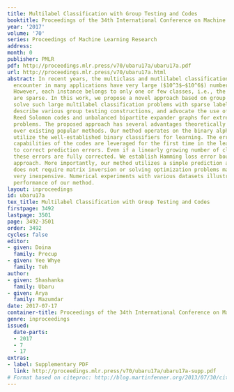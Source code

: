 ```yaml
---
title: Multilabel Classification with Group Testing and Codes
booktitle: Proceedings of the 34th International Conference on Machine Learning
year: '2017'
volume: '70'
series: Proceedings of Machine Learning Research
address: 
month: 0
publisher: PMLR
pdf: http://proceedings.mlr.press/v70/ubaru17a/ubaru17a.pdf
url: http://proceedings.mlr.press/v70/ubaru17a.html
abstract: In recent years, the multiclass and mutlilabel classification problems we
  encounter in many applications have very large ($10^3$–$10^6$) number of classes.
  However, each instance belongs to only one or few classes, i.e., the label vectors
  are sparse. In this work, we propose a novel approach based on group testing to
  solve such large multilabel classification problems with sparse label vectors. We
  describe various group testing constructions, and advocate the use of concatenated
  Reed Solomon codes and unbalanced bipartite expander graphs for extreme classification
  problems. The proposed approach has several advantages theoretically and practically
  over existing popular methods. Our method operates on the binary alphabet and can
  utilize the well-established binary classifiers for learning. The error correction
  capabilities of the codes are leveraged for the first time in the learning problem
  to correct prediction errors. Even if a linearly growing number of classifiers mis-classify,
  these errors are fully corrected. We establish Hamming loss error bounds for the
  approach. More importantly, our method utilizes a simple prediction algorithm and
  does not require matrix inversion or solving optimization problems making the algorithm
  very inexpensive. Numerical experiments with various datasets illustrate the superior
  performance of our method.
layout: inproceedings
id: ubaru17a
tex_title: Multilabel Classification with Group Testing and Codes
firstpage: 3492
lastpage: 3501
page: 3492-3501
order: 3492
cycles: false
editor:
- given: Doina
  family: Precup
- given: Yee Whye
  family: Teh
author:
- given: Shashanka
  family: Ubaru
- given: Arya
  family: Mazumdar
date: 2017-07-17
container-title: Proceedings of the 34th International Conference on Machine Learning
genre: inproceedings
issued:
  date-parts:
  - 2017
  - 7
  - 17
extras:
- label: Supplementary PDF
  link: http://proceedings.mlr.press/v70/ubaru17a/ubaru17a-supp.pdf
# Format based on citeproc: http://blog.martinfenner.org/2013/07/30/citeproc-yaml-for-bibliographies/
---
```

